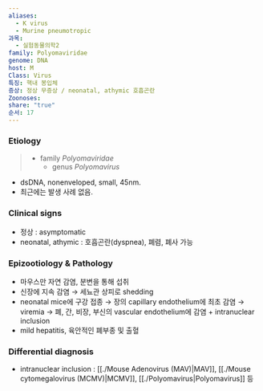 ```yaml
---
aliases:
  - K virus
  - Murine pneumotropic
과목:
  - 실험동물의학2
family: Polyomaviridae
genome: DNA
host: M
Class: Virus
특징: 핵내 봉입체
증상: 정상 무증상 / neonatal, athymic 호흡곤란
Zoonoses: 
share: "true"
순서: 17
---
```

### Etiology
>- family *Polyomaviridae*
>	- genus *Polyomavirus*

- dsDNA, nonenveloped, small, 45nm.
- 최근에는 발생 사례 없음.
### Clinical signs
- 정상 : asymptomatic
- neonatal, athymic : 호흡곤란(dyspnea), 폐렴, 폐사 가능
### Epizootiology & Pathology
- 마우스만 자연 감염, 분변을 통해 섭취
- 신장에 지속 감염 → 세뇨관 상피로 shedding
- neonatal mice에 구강 접종 → 장의 capillary endothelium에 최초 감염 → viremia
  → 폐, 간, 비장, 부신의 vascular endothelium에 감염 + intranuclear inclusion
- mild hepatitis, 육안적인 폐부종 및 출혈
### Differential diagnosis
- intranuclear inclusion : [[./Mouse Adenovirus (MAV)|MAV]], [[./Mouse cytomegalovirus (MCMV)|MCMV]], [[./Polyomavirus|Polyomavirus]] 등